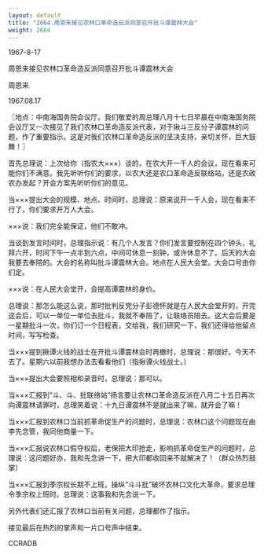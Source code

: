 ```yaml
---
layout: default
title: "2664.周恩来接见农林口革命造反派同意召开批斗谭震林大会"
weight: 2664
---
```


1967-8-17

周恩来接见农林口革命造反派同意召开批斗谭震林大会

周恩来

1967.08.17

〖地点：中南海国务院会议厅。我们敬爱的周总理八月十七日早晨在中南海国务院会议厅又一次接见了我们农林口革命造反派代表，对于揪斗三反分子谭震林的问题，作了重要指示。这是对我们农林口革命造反派的坚决支持，亲切关怀，巨大鼓舞！〗

首先总理说：上次给你（指农大×××）谈的，在农大开一千人的会议，现在看来可能你们不满意。我先听听你们的要求，以农大还是农口革命造反联络站，还是农政农办发起？开会方案先听听你们的意见。

当×××提出大会的规模、地点、时间时，总理说：原来说开一千人会，现在看来不行了，你们要求开万人大会。

×××说：我们完全能保证，他们不敢冲。

当谈到发言时间时，总理指示说：有几个人发言？你们发言要控制在四个钟头，礼拜六开，时间下午一点半到六点，中间可休息一刻钟，或许休息不了。后天的大会我要去奉陪的。大会的名称叫批斗谭震林大会。地点在人民大会堂。大会口号由你们定。

×××说：在人民大会堂开，会提高谭震林的身价。

总理说：那怎么能这么说，那时批判反党分子彭德怀就是在人民大会堂开的，开完这会后，可以一单位一单位去批斗，我就不奉陪了，让联络员陪去。这大会后要是一星期批斗一次，你们订一个日程表，交给我，我们研究一下，我们还得给他留点时间，写写检查。

当×××提到揪谭火线的战士在开批斗谭震林会时再撤时，总理说：那很好。今天不去了。星期六以前我想办法去看看他们（指揪谭火线战士。）

当×××提出大会要照相和录音时，总理说：那可以。

当×××汇报到“斗、斗、批联络站”扬言要让农林口革命造反派在八月二十五日再次向谭震林请罪时，总理笑着说：十九日谭震林不是就出来了嘛，就开会了嘛！

当×××汇报到农林口当前抓革命促生产的问题时，总理说：农林口这个问题现在由李先念管，我同他商量一下。

当×××汇报说农林口假夺权后，老保把大印抢走，影响抓革命促生产的问题时，总理说：这问题好办，我和先念讲一下，把大印都收回来不就解决了！（群众热烈鼓掌）

当×××汇报到季宗权长期不上班，操纵“斗斗批”破坏农林口文化大革命，要求总理令季宗权上班时。总理说：这事我和先念说一下。

另外代表们还汇报了农林口当前有关问题，总理都作了指示。

接见最后在热烈的掌声和一片口号声中结束。

CCRADB

